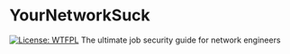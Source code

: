 # YourNetworkSuck
[![License: WTFPL](https://img.shields.io/badge/License-WTFPL-brightgreen.svg)](http://www.wtfpl.net/about/)
The ultimate job security guide for network engineers
